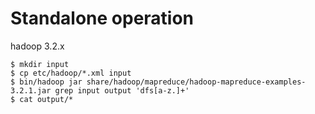 # Standalone operation

hadoop 3.2.x

```
$ mkdir input
$ cp etc/hadoop/*.xml input
$ bin/hadoop jar share/hadoop/mapreduce/hadoop-mapreduce-examples-3.2.1.jar grep input output 'dfs[a-z.]+'
$ cat output/*
```

